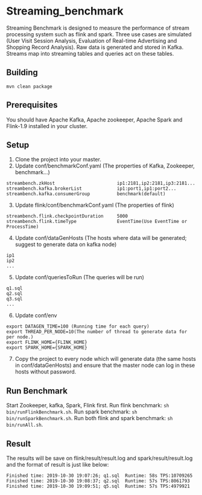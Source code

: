 # Streaming_benchmark
Streaming Benchmark is designed to measure the performance of stream processing system such as flink and spark. Three use cases are simulated (User Visit Session Analysis, Evaluation of Real-time Advertising and Shopping Record Analysis). Raw data is generated and stored in Kafka. Streams map into streaming tables and queries act on these tables.

## Building
```
mvn clean package
```
## Prerequisites
You should have Apache Kafka, Apache zookeeper, Apache Spark and Flink-1.9 installed in your cluster.

## Setup
1. Clone the project into your master.
2. Update conf/benchmarkConf.yaml (The properties of Kafka, Zookeeper, benchmark...)
```
streambench.zkHost                       ip1:2181,ip2:2181,ip3:2181...
streambench.kafka.brokerList             ip1:port1,ip1:port2...
streambench.kafka.consumerGroup          benchmark(default)
```
3. Update flink/conf/benchmarkConf.yaml (The properties of flink)
```
streambench.flink.checkpointDuration     5000
streambench.flink.timeType               EventTime(Use EventTime or ProcessTime)
```
4. Update conf/dataGenHosts (The hosts where data will be generated; suggest to generate data on kafka node)
```
ip1
ip2
...
```
5. Update conf/queriesToRun (The queries will be run)
```
q1.sql
q2.sql
q3.sql
...
```
6. Update conf/env
```
export DATAGEN_TIME=100 (Running time for each query)
export THREAD_PER_NODE=10(The number of thread to generate data for per node.)
export FLINK_HOME={FLINK_HOME}
export SPARK_HOME={SPARK_HOME}
```
7. Copy the project to every node which will generate data (the same hosts in conf/dataGenHosts) and ensure that the master node can log in these hosts without password.

## Run Benchmark
Start Zookeeper, kafka, Spark, Flink first.
Run flink benchmark: `sh bin/runFlinkBenchmark.sh`.
Run spark benchmark: `sh bin/runSparkBenchmark.sh`.
Run both flink and spark benchmark: `sh bin/runAll.sh`.

## Result
The results will be save on flink/result/result.log and spark/result/result.log and the format of result is just like below:
```
Finished time: 2019-10-30 19:07:26; q1.sql  Runtime: 58s TPS:10709265
Finished time: 2019-10-30 19:08:37; q2.sql  Runtime: 57s TPS:8061793
Finished time: 2019-10-30 19:09:51; q5.sql  Runtime: 57s TPS:4979921
```
